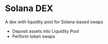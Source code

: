 # Solana DEX
A dex with liquidity pool for Solana-based swaps

- Deposit assets into Liquidity Pool
- Perform token swaps
